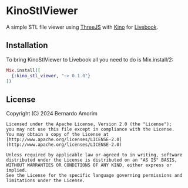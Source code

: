 # KinoStlViewer

A simple STL file viewer using
[ThreeJS](https://threejs.org/) with
[Kino](https://github.com/livebook-dev/kino) for
[Livebook](https://github.com/livebook-dev/livebook).

## Installation

To bring KinoStlViewer to Livebook all you need to do is Mix.install/2:

```elixir
Mix.install([
  {:kino_stl_viewer, "~> 0.1.0"}
])
```

## License

Copyright (C) 2024 Bernardo Amorim

    Licensed under the Apache License, Version 2.0 (the "License");
    you may not use this file except in compliance with the License.
    You may obtain a copy of the License at [http://www.apache.org/licenses/LICENSE-2.0](http://www.apache.org/licenses/LICENSE-2.0)

    Unless required by applicable law or agreed to in writing, software
    distributed under the License is distributed on an "AS IS" BASIS,
    WITHOUT WARRANTIES OR CONDITIONS OF ANY KIND, either express or implied.
    See the License for the specific language governing permissions and
    limitations under the License.
